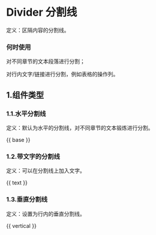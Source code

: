 # Divider 分割线

定义：区隔内容的分割线。

### 何时使用

对不同章节的文本段落进行分割；

对行内文字/链接进行分割，例如表格的操作列。

## 1.组件类型

### 1.1.水平分割线

定义：默认为水平的分割线，对不同章节的文本锻炼进行分割。

{{ base }}

### 1.2.带文字的分割线

定义：可以在分割线上加入文字。

{{ text }}

### 1.3.垂直分割线

定义：设置为行内的垂直分割线。

{{ vertical }}
